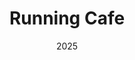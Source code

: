 ---
layout: project
type: project
image: img/a-frame/square.png
title: "Running Cafe"
date: 2025
published: true
labels:
  - Architecture
  - Sustainable
  - Environmentally cautious
summary: "Designed a cafe designed for runners and outdoor oriented people that took into account part of the environment, my first ever project alongside Ryder Architecture"

content: I started a project through my work experiance with Ryder where I learn essential skills, one of those skills being Revit which is what I used to design the cafe.One of the key features of this cafe is the raised platform which was inspired from my precendent study of Le Corbusier. To maximise the space created by the raised roof, which I implemented in order to prevent as much damage to the environment as possible, I included a dog park underneath as during my site analysis I discovered it is common for dog walkers to pass through that route. Inside the dog park I incorporated lockers that can store leashes and other items. The key can be collected from the till, this not only provides an extra layer of security to customers but also influences them to purchase goods as they have to enter the cafe to then get a key for the locker.
---